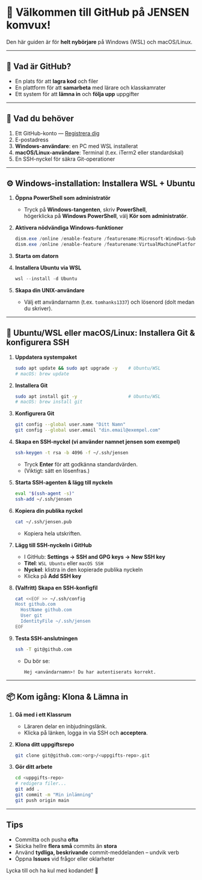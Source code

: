 # 👋 Välkommen till GitHub på JENSEN komvux!

Den här guiden är för **helt nybörjare** på Windows (WSL) och macOS/Linux.

---

## 🚀 Vad är GitHub?

- En plats för att **lagra kod** och filer  
- En plattform för att **samarbeta** med lärare och klasskamrater  
- Ett system för att **lämna in** och **följa upp** uppgifter  

---

## 🧰 Vad du behöver

1. Ett GitHub-konto — [Registrera dig](https://github.com/join)  
2. E-postadress  
3. **Windows-användare**: en PC med WSL installerat  
4. **macOS/Linux-användare**: Terminal (t.ex. iTerm2 eller standardskal)  
5. En SSH-nyckel för säkra Git-operationer  

---

## ⚙️ Windows-installation: Installera WSL + Ubuntu

1. **Öppna PowerShell som administratör**  
    - Tryck på **Windows-tangenten**, skriv **PowerShell**,  
      högerklicka på **Windows PowerShell**, välj **Kör som administratör**.

2. **Aktivera nödvändiga Windows-funktioner**  
    ```powershell
    dism.exe /online /enable-feature /featurename:Microsoft-Windows-Subsystem-Linux /all /norestart
    dism.exe /online /enable-feature /featurename:VirtualMachinePlatform /all /norestart
    ```

3. **Starta om datorn**

4. **Installera Ubuntu via WSL**  
    ```powershell
    wsl --install -d Ubuntu
    ```

5. **Skapa din UNIX-användare**  
    - Välj ett användarnamn (t.ex. `tomhanks1337`) och lösenord (dolt medan du skriver).

---

## 🔧 Ubuntu/WSL eller macOS/Linux: Installera Git & konfigurera SSH

1. **Uppdatera systempaket**  
    ```bash
    sudo apt update && sudo apt upgrade -y    # Ubuntu/WSL
    # macOS: brew update
    ```

2. **Installera Git**  
    ```bash
    sudo apt install git -y                   # Ubuntu/WSL
    # macOS: brew install git
    ```

3. **Konfigurera Git**  
    ```bash
    git config --global user.name "Ditt Namn"
    git config --global user.email "din.email@exempel.com"
    ```

4. **Skapa en SSH-nyckel (vi använder namnet jensen som exempel)**  
    ```bash
    ssh-keygen -t rsa -b 4096 -f ~/.ssh/jensen
    ```
    - Tryck **Enter** för att godkänna standardvärden.  
    - (Viktigt: sätt en lösenfras.)

5. **Starta SSH-agenten & lägg till nyckeln**  
    ```bash
    eval "$(ssh-agent -s)"
    ssh-add ~/.ssh/jensen
    ```

6. **Kopiera din publika nyckel**  
    ```bash
    cat ~/.ssh/jensen.pub
    ```
    - Kopiera hela utskriften.

7. **Lägg till SSH-nyckeln i GitHub**  
    - I GitHub: **Settings → SSH and GPG keys → New SSH key**  
    - **Titel**: `WSL Ubuntu` eller `macOS SSH`  
    - **Nyckel**: klistra in den kopierade publika nyckeln  
    - Klicka på **Add SSH key**

8. **(Valfritt) Skapa en SSH-konfigfil**  
    ```bash
    cat <<EOF >> ~/.ssh/config
    Host github.com
      HostName github.com
      User git
      IdentityFile ~/.ssh/jensen
    EOF
    ```

9. **Testa SSH-anslutningen**  
    ```bash
    ssh -T git@github.com
    ```
    - Du bör se:  
      ```
      Hej <användarnamn>! Du har autentiserats korrekt.
      ```

---

## 📦 Kom igång: Klona & Lämna in

1. **Gå med i ett Klassrum**  
    - Läraren delar en inbjudningslänk.  
    - Klicka på länken, logga in via SSH och **acceptera**.

2. **Klona ditt uppgiftsrepo**  
    ```bash
    git clone git@github.com:<org>/<uppgifts-repo>.git
    ```

3. **Gör ditt arbete**  
    ```bash
    cd <uppgifts-repo>
    # redigera filer...
    git add .
    git commit -m "Min inlämning"
    git push origin main
    ```

---

## Tips

- Committa och pusha **ofta**  
- Skicka hellre **flera små** commits än **stora**  
- Använd **tydliga, beskrivande** commit-meddelanden – undvik verb  
- Öppna **Issues** vid frågor eller oklarheter  

Lycka till och ha kul med kodandet! 🎉
